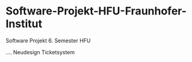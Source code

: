 # Software-Projekt-HFU-Fraunhofer-Institut

Software Projekt 6. Semester HFU

....
Neudesign Ticketsystem

